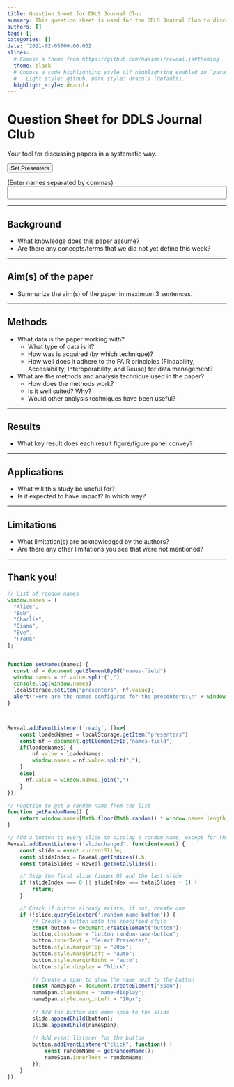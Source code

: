 ```yaml
---
title: Question Sheet for DDLS Journal Club
summary: This question sheet is used for the DDLS Journal Club to discuss papers in a systematic way.
authors: []
tags: []
categories: []
date: '2021-02-05T00:00:00Z'
slides:
  # Choose a theme from https://github.com/hakimel/reveal.js#theming
  theme: black
  # Choose a code highlighting style (if highlighting enabled in `params.toml`)
  #   Light style: github. Dark style: dracula (default).
  highlight_style: dracula
---
```

# Question Sheet for DDLS Journal Club

Your tool for discussing papers in a systematic way.

<button class="button" onclick="window.setNames()">Set Presenters</button>

(Enter names separated by commas)
<input id="names-field" type="text" style="width: 100%;height:30px;font-size:20px"></input>

-----

## Background

- What knowledge does this paper assume?
- Are there any concepts/terms that we did not yet define this week?

-----
## Aim(s) of the paper

- Summarize the aim(s) of the paper in maximum 3 sentences.

-----

## Methods

- What data is the paper working with?
  - What type of data is it?
  - How was is acquired (by which technique)?
  - How well does it adhere to the FAIR principles (Findability, Accessibility, Interoperability, and Reuse) for data management?
- What are the methods and analysis technique used in the paper?
  - How does the methods work?
  - Is it well suited? Why?
  - Would other analysis techniques have been useful?

-----

## Results

- What key result does each result figure/figure panel convey?

-----

## Applications

- What will this study be useful for?
- Is it expected to have impact? In which way?

-----

## Limitations

- What limitation(s) are acknowledged by the authors?
- Are there any other limitations you see that were not mentioned?

-----

## Thank you!


```javascript execute
// List of random names
window.names = [
  "Alice",
  "Bob",
  "Charlie",
  "Diana",
  "Eve",
  "Frank"
];


function setNames(names) {
  const nf = document.getElementById("names-field")
  window.names = nf.value.split(",")
  console.log(window.names)
  localStorage.setItem("presenters", nf.value);
  alert("Here are the names configured for the presenters:\n" + window.names.join("\n"))
}



Reveal.addEventListener('ready', ()=>{
    const loadedNames = localStorage.getItem("presenters")
    const nf = document.getElementById("names-field")
    if(loadedNames) {
        nf.value = loadedNames;
        window.names = nf.value.split(",");
    }
    else{
      nf.value = window.names.join(",")
    }
});

// Function to get a random name from the list
function getRandomName() {
    return window.names[Math.floor(Math.random() * window.names.length)];
}

// Add a button to every slide to display a random name, except for the first and last slides
Reveal.addEventListener('slidechanged', function(event) {
    const slide = event.currentSlide;
    const slideIndex = Reveal.getIndices().h;
    const totalSlides = Reveal.getTotalSlides();

    // Skip the first slide (index 0) and the last slide
    if (slideIndex === 0 || slideIndex === totalSlides - 1) {
        return;
    }

    // Check if button already exists, if not, create one
    if (!slide.querySelector('.random-name-button')) {
        // Create a button with the specified style
        const button = document.createElement("button");
        button.className = "button random-name-button";
        button.innerText = "Select Presenter";
        button.style.marginTop = "20px";
        button.style.marginLeft = "auto";
        button.style.marginRight = "auto";
        button.style.display = "block";
        
        // Create a span to show the name next to the button
        const nameSpan = document.createElement("span");
        nameSpan.className = "name-display";
        nameSpan.style.marginLeft = "10px";
        
        // Add the button and name span to the slide
        slide.appendChild(button);
        slide.appendChild(nameSpan);
        
        // Add event listener for the button
        button.addEventListener("click", function() {
            const randomName = getRandomName();
            nameSpan.innerText = randomName;
        });
    }
});
```
